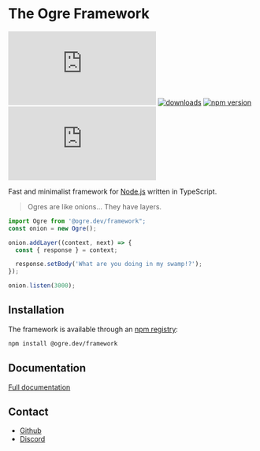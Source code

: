 # The Ogre Framework

[![license](https://img.shields.io/github/license/ogre-dev/Ogre.ts)](https://github.com/ogre-dev/Ogre.ts)
[![downloads](https://img.shields.io/npm/dt/@ogre.dev/framework)](https://www.npmjs.com/package/@ogre.dev/framework)
[![npm version](https://img.shields.io/npm/v/@ogre.dev/framework)](https://www.npmjs.com/package/@ogre.dev/framework)
[![codecov](https://img.shields.io/codecov/c/github/ogre-dev/Ogre.ts)](https://codecov.io/gh/ogre-dev/Ogre.ts)

Fast and minimalist framework for [Node.js](https://nodejs.org/) written in TypeScript.

> Ogres are like onions... They have layers.

```ts
import Ogre from '@ogre.dev/framework";
const onion = new Ogre();

onion.addLayer((context, next) => {
  const { response } = context;

  response.setBody('What are you doing in my swamp!?');
});

onion.listen(3000);
```

## Installation

The framework is available through an [npm registry](https://www.npmjs.com/package/@ogre.dev/framework):

```bash
npm install @ogre.dev/framework
```

## Documentation

[Full documentation](https://ogre-dev.github.io/Ogre.ts/)

## Contact

* [Github](https://github.com/ogre-dev/Ogre.ts)
* [Discord](https://discord.gg/ZD6ZPwGx)

